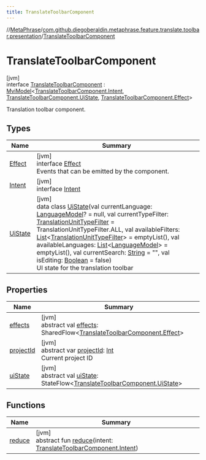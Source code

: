 ```yaml
---
title: TranslateToolbarComponent
---
```

//[MetaPhrase](../../../index.html)/[com.github.diegoberaldin.metaphrase.feature.translate.toolbar.presentation](../index.html)/[TranslateToolbarComponent](index.html)



# TranslateToolbarComponent



[jvm]\
interface [TranslateToolbarComponent](index.html) : [MviModel](../../com.github.diegoberaldin.metaphrase.core.common.architecture/-mvi-model/index.html)&lt;[TranslateToolbarComponent.Intent](-intent/index.html), [TranslateToolbarComponent.UiState](-ui-state/index.html), [TranslateToolbarComponent.Effect](-effect/index.html)&gt; 

Translation toolbar component.



## Types


| Name | Summary |
|---|---|
| [Effect](-effect/index.html) | [jvm]<br>interface [Effect](-effect/index.html)<br>Events that can be emitted by the component. |
| [Intent](-intent/index.html) | [jvm]<br>interface [Intent](-intent/index.html) |
| [UiState](-ui-state/index.html) | [jvm]<br>data class [UiState](-ui-state/index.html)(val currentLanguage: [LanguageModel](../../com.github.diegoberaldin.metaphrase.domain.language.data/-language-model/index.html)? = null, val currentTypeFilter: [TranslationUnitTypeFilter](../../com.github.diegoberaldin.metaphrase.domain.project.data/-translation-unit-type-filter/index.html) = TranslationUnitTypeFilter.ALL, val availableFilters: [List](https://kotlinlang.org/api/latest/jvm/stdlib/kotlin.collections/-list/index.html)&lt;[TranslationUnitTypeFilter](../../com.github.diegoberaldin.metaphrase.domain.project.data/-translation-unit-type-filter/index.html)&gt; = emptyList(), val availableLanguages: [List](https://kotlinlang.org/api/latest/jvm/stdlib/kotlin.collections/-list/index.html)&lt;[LanguageModel](../../com.github.diegoberaldin.metaphrase.domain.language.data/-language-model/index.html)&gt; = emptyList(), val currentSearch: [String](https://kotlinlang.org/api/latest/jvm/stdlib/kotlin/-string/index.html) = &quot;&quot;, val isEditing: [Boolean](https://kotlinlang.org/api/latest/jvm/stdlib/kotlin/-boolean/index.html) = false)<br>UI state for the translation toolbar |


## Properties


| Name | Summary |
|---|---|
| [effects](../../com.github.diegoberaldin.metaphrase.core.common.architecture/-mvi-model/effects.html) | [jvm]<br>abstract val [effects](../../com.github.diegoberaldin.metaphrase.core.common.architecture/-mvi-model/effects.html): SharedFlow&lt;[TranslateToolbarComponent.Effect](-effect/index.html)&gt; |
| [projectId](project-id.html) | [jvm]<br>abstract var [projectId](project-id.html): [Int](https://kotlinlang.org/api/latest/jvm/stdlib/kotlin/-int/index.html)<br>Current project ID |
| [uiState](../../com.github.diegoberaldin.metaphrase.core.common.architecture/-mvi-model/ui-state.html) | [jvm]<br>abstract val [uiState](../../com.github.diegoberaldin.metaphrase.core.common.architecture/-mvi-model/ui-state.html): StateFlow&lt;[TranslateToolbarComponent.UiState](-ui-state/index.html)&gt; |


## Functions


| Name | Summary |
|---|---|
| [reduce](index.html#735420124%2FFunctions%2F2137835383) | [jvm]<br>abstract fun [reduce](index.html#735420124%2FFunctions%2F2137835383)(intent: [TranslateToolbarComponent.Intent](-intent/index.html)) |

